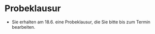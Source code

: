 # Probeklausur

* Sie erhalten am 18.6. eine Probeklausur, die Sie bitte bis zum Termin bearbeiten.  
